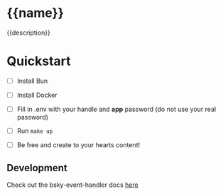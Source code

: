 # {{name}}

{{description}}

# Quickstart
- [ ] Install Bun
- [ ] Install Docker
- [ ] Fill in .env with your handle and **app** password (do not use your real password)
- [ ] Run `make up`
- [ ] Be free and create to your hearts content!


## Development

Check out the bsky-event-handler docs [here](https://github.com/juni-b-queer/bsky-event-handlers)